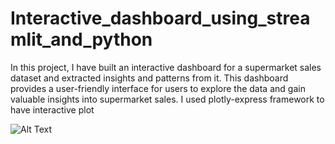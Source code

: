 # Interactive_dashboard_using_streamlit_and_python
In this project, I have built an interactive dashboard for a supermarket sales dataset and extracted insights and patterns from it. This dashboard provides a user-friendly interface for users to explore the data and gain valuable insights into supermarket sales. I used plotly-express framework to have interactive plot

![Alt Text]([[dashboard.png](https://github.com/homayounsr/Interactive_dashboard_using_streamlit_and_python/blob/main/dashboard.png)https://github.com/homayounsr/Interactive_dashboard_using_streamlit_and_python/blob/main/dashboard.png])
